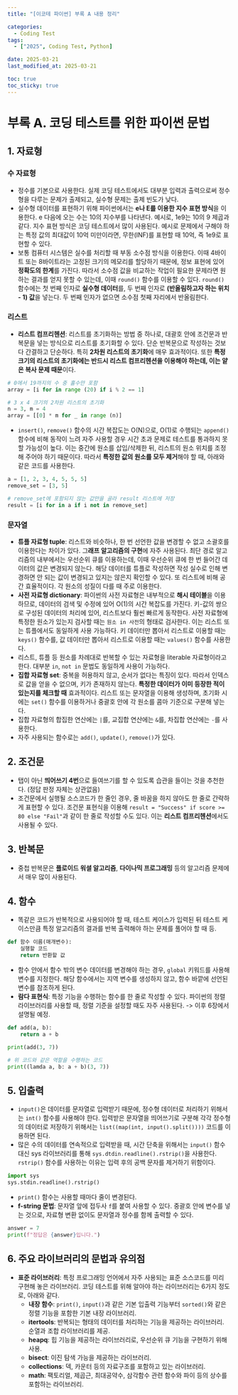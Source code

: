 ```yaml
---
title: "[이코테 파이썬] 부록 A 내용 정리"

categories:
  - Coding Test
tags:
  - ["2025", Coding Test, Python]

date: 2025-03-21
last_modified_at: 2025-03-21

toc: true
toc_sticky: true
---
```


# 부록 A. 코딩 테스트를 위한 파이썬 문법

## 1. 자료형

### 수 자료형
- 정수를 기본으로 사용한다. 실제 코딩 테스트에서도 대부분 입력과 출력으로써 정수형을 다루는 문제가 출제되고, 실수형 문제는 출제 빈도가 낮다.
- 실수형 데이터를 표현하기 위해 파이썬에서는 **e나 E를 이용한 지수 표현 방식**을 이용한다. e 다음에 오는 수는 10의 지수부를 나타낸다. 예시로, 1e9는 10의 9 제곱과 같다. 지수 표현 방식은 코딩 테스트에서 많이 사용된다. 예시로 문제에서 구해야 하는 특정 값의 최대값이 10억 미만이라면, 무한(INF)를 표현할 때 10억, 즉 1e9로 표현할 수 있다. 
- 보통 컴퓨터 시스템은 실수를 처리할 때 부동 소수점 방식을 이용한다. 이때 4바이트 또는 8바이트라는 고정된 크기의 메모리를 할당하기 때문에, 정보 표현에 있어 **정확도의 한계**를 가진다. 따라서 소수점 값을 비교하는 작업이 필요한 문제라면 원하는 결과를 얻지 못할 수 있는데, 이때  `round()` 함수를 이용할 수 있다. `round()` 함수에는 첫 번째 인자로 **실수형 데이터**를, 두 번째 인자로 **(반올림하고자 하는 위치 - 1) 값**을 넣는다. 두 번째 인자가 없으면 소수점 첫째 자리에서 반올림한다.

### 리스트
- **리스트 컴프리헨션**: 리스트를 초기화하는 방법 중 하나로, 대괄호 안에 조건문과 반복문을 넣는 방식으로 리스트를 초기화할 수 있다. 단순 반복문으로 작성하는 것보다 간결하고 단순하다. 특히 **2차원 리스트의 초기화**에 매우 효과적이다. 또한 **특정 크기의 리스트의 초기화에는 반드시 리스트 컴프리헨션을 이용해야 하는데, 이는 얕은 복사 문제 때문**이다.
```Python
# 0에서 19까지의 수 중 홀수만 포함
array = [i for in range (20) if i % 2 == 1]

# 3 x 4 크기의 2차원 리스트의 초기화
n = 3, m = 4
array = [[0] * m for _ in range (n)]
```
- `insert()`, `remove()` 함수의 시간 복잡도는 O(N)으로, O(1)로 수행되는 `append()` 함수에 비해 동작이 느려 자주 사용할 경우 시간 초과 문제로 테스트를 통과하지 못할 가능성이 높다. 이는 중간에 원소를 삽입/삭제한 뒤, 리스트의 원소 위치를 조정해 주어야 하기 때문이다. 따라서 **특정한 값의 원소를 모두 제거**해야 할 때, 아래와 같은 코드를 사용한다.

```Python
a = [1, 2, 3, 4, 5, 5, 5]
remove_set = [3, 5]

# remove_set에 포함되지 않는 값만을 골라 result 리스트에 저장
result = [i for in a if i not in remove_set]
```

### 문자열
- **튜플 자료형 tuple**: 리스트와 비슷하나, 한 번 선언한 값을 변경할 수 없고 소괄호를 이용한다는 차이가 있다. 그**래프 알고리즘의 구현**에 자주 사용된다. 최단 경로 알고리즘의 내부에서는 우선순위 큐를 이용하는데, 이때 우선순위 큐에 한 번 들어간 데이터의 값은 변경되지 않는다. 해당 데이터를 튜플로 작성하면 작성 실수로 인해 변경하면 안 되는 값이 변경되고 있지는 않은지 확인할 수 있다. 또 리스트에 비해 공간 효율적이다. 각 원소의 성질이 다를 때 주로 이용한다.
- **사전 자료형 dictionary**: 파이썬의 사전 자료형은 내부적으로 **해시 테이블**을 이용하므로, 데이터의 검색 및 수정에 있어 O(1)의 시간 복잡도를 가진다. 키-값의 쌍으로 구성된 데이터의 처리에 있어, 리스트보다 훨씬 빠르게 동작한다. 사전 자료형에 특정한 원소가 있는지 검사할 때는 `원소 in 사전`의 형태로 검사한다. 이는 리스트 또는 튜플에서도 동일하게 사용 가능하다. 키 데이터만 뽑아서 리스트로 이용할 때는 `keys()` 함수를, 값 데이터만 뽑아서 리스트로 이용할 때는 `values()` 함수를 사용한다.
- 리스트, 튜플 등 원소를 차례대로 반복할 수 있는 자료형을 literable 자료형이라고 한다. 대부분 `in`, `not in` 문법도 동일하게 사용이 가능하다.
- **집합 자료형 set**: 중복을 허용하지 않고, 순서가 없다는 특징이 있다. 따라서 인덱스로 값을 얻을 수 없으며, 키가 존재하지 않는다. **특정한 데이터가 이미 등장한 적이 있는지를 체크할 때** 효과적이다. 리스트 또는 문자열을 이용해 생성하며, 초기화 시에는 `set()` 함수를 이용하거나 중괄호 안에 각 원소를 콤마 기준으로 구분해 넣는다.
- 집합 자료형의 합집한 연산에는 `|`를, 교집합 연산에는 `&`를, 차집합 연산에는 `-`를 사용한다.
- 자주 사용되는 함수로는 `add()`, `update()`, `remove()`가 있다.

## 2. 조건문

- 탭이 아닌 **띄어쓰기 4번**으로 들여쓰기를 할 수 있도록 습관을 들이는 것을 추천한다. (정답 판정 자체는 상관없음)
- 조건문에서 실행될 소스코드가 한 줄인 경우, 줄 바꿈을 하지 않아도 한 줄로 간략하게 표현할 수 있다. 조건문 표현식을 이용해 `result = "Success" if score >= 80 else "Fail"`과 같이 한 줄로 작성할 수도 있다. 이는 **리스트 컴프리헨션**에서도 사용될 수 있다.

## 3. 반복문
- 중첩 반복문은 **플로이드 워셜 알고리즘**, **다이나믹 프로그래밍** 등의 알고리즘 문제에서 매우 많이 사용된다.

## 4. 함수
- 똑같은 코드가 반복적으로 사용되어야 할 때, 테스트 케이스가 입력된 뒤 테스트 케이스만큼 특정 알고리즘의 결과를 반복 출력해야 하는 문제를 풀어야 할 때 등.
```Python
def 함수 이름(매개변수):
	실행할 코드
	return 반환할 값
```
- 함수 안에서 함수 밖의 변수 데이터를 변경해야 하는 경우, `global` 키워드를 사용해 변수를 지정한다. 해당 함수에서는 지역 변수를 생성하지 않고, 함수 바깥에 선언된 변수를 참조하게 된다.
- **람다 표현식**: 특정 기능을 수행하는 함수를 한 줄로 작성할 수 있다. 파이썬의 정렬 라이브러리를 사용할 때, 정렬 기준을 설정할 때도 자주 사용된다. -> 이후 6장에서 설명될 예정.
```Python
def add(a, b):
	return a + b

print(add(3, 7))

# 위 코드와 같은 역할을 수행하는 코드
print((lamda a, b: a + b)(3, 7))
```

## 5. 입출력
- `input()`은 데이터를 문자열로 입력받기 때문에, 정수형 데이터로 처리하기 위해서는 `int()` 함수를 사용해야 한다. 입력받은 문자열을 띄어쓰기로 구분해 각각 정수형의 데이터로 저장하기 위해서는 `list((map(int, input().split())))` 코드를 이용하면 된다.
- 많은 수의 데이터를 연속적으로 입력받을 때, 시간 단축을 위해서는 `input()` 함수 대신 sys 라이브러리를 통해 `sys.dtdin.readline().rstrip()`을 사용한다. `rstrip()` 함수를 사용하는 이유는 입력 후의 공백 문자를 제거하기 위함이다.
```Python
import sys
sys.stdin.readline().rstrip()
```
- `print()` 함수는 사용할 때마다 줄이 변경된다.
- **f-string 문법**: 문자열 앞에 접두사 `f`를 붙여 사용할 수 있다. 중괄호 안에 변수를 넣는 것으로, 자료형 변환 없이도 문자열과 정수를 함께 출력할 수 있다.
```Python
answer = 7
print(f"정답은 {answer}입니다.")
```

## 6. 주요 라이브러리의 문법과 유의점
- **표준 라이브러리**: 특정 프로그래밍 언어에서 자주 사용되는 표준 소스코드를 미리 구현해 놓은 라이브러리. 코딩 테스트를 위해 알아야 하는 라이브러리는 6가지 정도로, 아래와 같다.
  - **내장 함수**: `print()`, `input()`과 같은 기본 입출력 기능부터 `sorted()`와 같은 정렬 기능을 포함한 기본 내장 라이브러리.
  - **itertools**: 반복되는 형태의 데이터를 처리하는 기능을 제공하는 라이브러리. 순열과 조합 라이브러리를 제공.
  - **heapq**: 힙 기능을 제공하는 라이브러리로, 우선순위 큐 기능을 구현하기 위해 사용.
  - **bisect**: 이진 탐색 가능을 제공하는 라이브러리.
  - **collections**: 덱, 카운터 등의 자료구조를 포함하고 있는 라이브러리.
  - **math**: 팩토리얼, 제곱근, 최대공약수, 삼각함수 관련 함수와 파이 등의 상수를 포함하는 라이브러리.